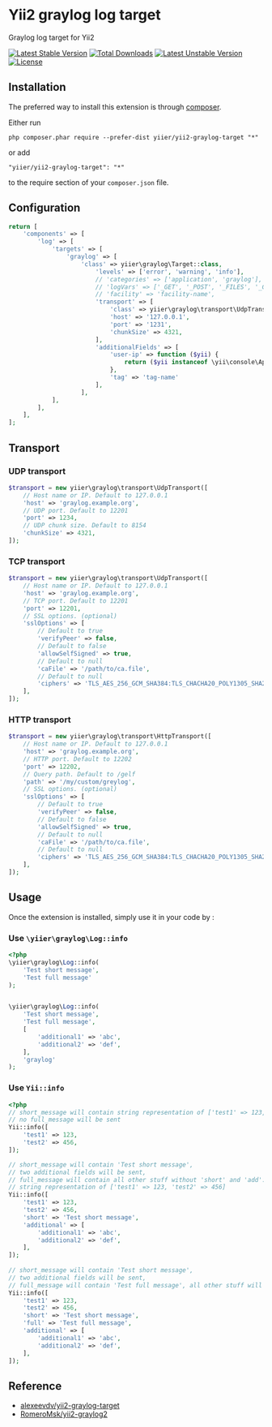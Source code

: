 Yii2 graylog log target
=======================
Graylog log target for Yii2

[![Latest Stable Version](https://poser.pugx.org/yiier/yii2-graylog-target/v/stable)](https://packagist.org/packages/yiier/yii2-graylog-target) 
[![Total Downloads](https://poser.pugx.org/yiier/yii2-graylog-target/downloads)](https://packagist.org/packages/yiier/yii2-graylog-target) 
[![Latest Unstable Version](https://poser.pugx.org/yiier/yii2-graylog-target/v/unstable)](https://packagist.org/packages/yiier/yii2-graylog-target) 
[![License](https://poser.pugx.org/yiier/yii2-graylog-target/license)](https://packagist.org/packages/yiier/yii2-graylog-target)

Installation
------------

The preferred way to install this extension is through [composer](http://getcomposer.org/download/).

Either run

```
php composer.phar require --prefer-dist yiier/yii2-graylog-target "*"
```

or add

```
"yiier/yii2-graylog-target": "*"
```

to the require section of your `composer.json` file.


## Configuration

```php
return [
    'components' => [
        'log' => [
            'targets' => [
                'graylog' => [
                    'class' => yiier\graylog\Target::class,
                        'levels' => ['error', 'warning', 'info'],
                        // 'categories' => ['application', 'graylog'],
                        // 'logVars' => ['_GET', '_POST', '_FILES', '_COOKIE', '_SESSION'],
                        // 'facility' => 'facility-name',
                        'transport' => [
                            'class' => yiier\graylog\transport\UdpTransport::class,
                            'host' => '127.0.0.1',
                            'port' => '1231',
                            'chunkSize' => 4321,
                        ],
                        'additionalFields' => [
                            'user-ip' => function ($yii) {
                                return ($yii instanceof \yii\console\Application) ? '' : $yii->request->userIP;
                            },
                            'tag' => 'tag-name'
                        ],
                    ],
            ],
        ],
    ],
];
```

## Transport

### UDP transport

```php
$transport = new yiier\graylog\transport\UdpTransport([
    // Host name or IP. Default to 127.0.0.1
    'host' => 'graylog.example.org',
    // UDP port. Default to 12201
    'port' => 1234,
    // UDP chunk size. Default to 8154
    'chunkSize' => 4321,
]);
```

### TCP transport

```php
$transport = new yiier\graylog\transport\UdpTransport([
    // Host name or IP. Default to 127.0.0.1
    'host' => 'graylog.example.org',
    // TCP port. Default to 12201
    'port' => 12201,
    // SSL options. (optional)
    'sslOptions' => [
        // Default to true
        'verifyPeer' => false,
        // Default to false
        'allowSelfSigned' => true,
        // Default to null
        'caFile' => '/path/to/ca.file',
        // Default to null
        'ciphers' => 'TLS_AES_256_GCM_SHA384:TLS_CHACHA20_POLY1305_SHA256:TLS_AES_128_GCM_SHA256',
    ],
]);
```

### HTTP transport

```php
$transport = new yiier\graylog\transport\HttpTransport([
    // Host name or IP. Default to 127.0.0.1
    'host' => 'graylog.example.org',
    // HTTP port. Default to 12202
    'port' => 12202,
    // Query path. Default to /gelf
    'path' => '/my/custom/greylog',
    // SSL options. (optional)
    'sslOptions' => [
        // Default to true
        'verifyPeer' => false,
        // Default to false
        'allowSelfSigned' => true,
        // Default to null
        'caFile' => '/path/to/ca.file',
        // Default to null
        'ciphers' => 'TLS_AES_256_GCM_SHA384:TLS_CHACHA20_POLY1305_SHA256:TLS_AES_128_GCM_SHA256',
    ],
]);
```

Usage
-----

Once the extension is installed, simply use it in your code by  :

### Use `\yiier\graylog\Log::info`

```php
<?php
\yiier\graylog\Log::info(
    'Test short message',
    'Test full message'
);


\yiier\graylog\Log::info(
    'Test short message',
    'Test full message', 
    [
        'additional1' => 'abc',
        'additional2' => 'def',
    ],
    'graylog'
);
```

### Use `Yii::info`

```php
<?php
// short_message will contain string representation of ['test1' => 123, 'test2' => 456],
// no full_message will be sent
Yii::info([
    'test1' => 123,
    'test2' => 456,
]);

// short_message will contain 'Test short message',
// two additional fields will be sent,
// full_message will contain all other stuff without 'short' and 'add':
// string representation of ['test1' => 123, 'test2' => 456]
Yii::info([
    'test1' => 123,
    'test2' => 456,
    'short' => 'Test short message',
    'additional' => [
        'additional1' => 'abc',
        'additional2' => 'def',
    ],
]);
 
// short_message will contain 'Test short message',
// two additional fields will be sent,
// full_message will contain 'Test full message', all other stuff will be lost
Yii::info([
    'test1' => 123,
    'test2' => 456,
    'short' => 'Test short message',
    'full' => 'Test full message',
    'additional' => [
        'additional1' => 'abc',
        'additional2' => 'def',
    ],
]);
```

## Reference

- [alexeevdv/yii2-graylog-target](https://github.com/alexeevdv/yii2-graylog-target)
- [RomeroMsk/yii2-graylog2](https://github.com/RomeroMsk/yii2-graylog2)
